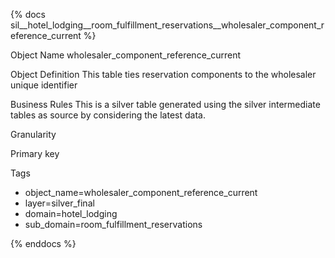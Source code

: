 {% docs sil__hotel_lodging__room_fulfillment_reservations__wholesaler_component_reference_current %}

Object Name
wholesaler_component_reference_current

Object Definition
This table ties reservation components to the wholesaler unique identifier

Business Rules
This is a silver table generated using the silver intermediate tables as source by considering the latest data.

Granularity

Primary key

Tags
- object_name=wholesaler_component_reference_current
- layer=silver_final
- domain=hotel_lodging
- sub_domain=room_fulfillment_reservations

{% enddocs %}